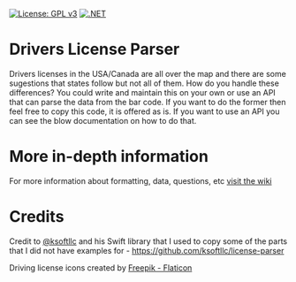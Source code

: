 [![License: GPL v3](https://img.shields.io/badge/License-GPLv3-blue.svg)](https://github.com/joshuaquiz/DriversLicenseParser/blob/main/LICENSE)
[![.NET](https://github.com/joshuaquiz/DriversLicenseParser/actions/workflows/dotnet.yml/badge.svg?branch=main)](https://github.com/joshuaquiz/DriversLicenseParser/actions/workflows/dotnet.yml)

# Drivers License Parser

Drivers licenses in the USA/Canada are all over the map and there are some sugestions that states follow but not all of them. How do you handle these differences? You could write and maintain this on your own or use an API that can parse the data from the bar code. If you want to do the former then feel free to copy this code, it is offered as is. If you want to use an API you can see the blow documentation on how to do that.

# More in-depth information

For more information about formatting, data, questions, etc [visit the wiki](https://github.com/joshuaquiz/DriversLicenseParser/wiki)

# Credits

Credit to [@ksoftllc](https://github.com/ksoftllc) and his Swift library that I used to copy some of the parts that I did not have examples for - https://github.com/ksoftllc/license-parser

Driving license icons created by [Freepik - Flaticon](https://www.flaticon.com/free-icons/driving-license)